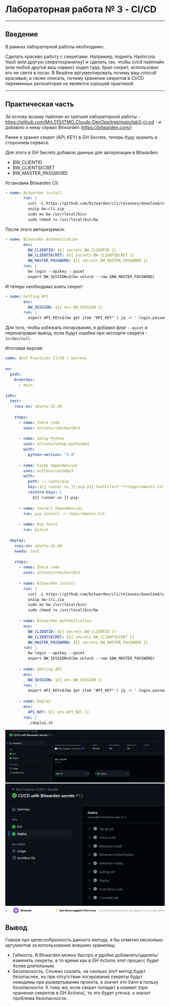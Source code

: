 # Лабораторная работа № 3 - CI/CD

---

## Введение


В рамках лабораторной работы необходимо:

Сделать красиво работу с секретами. Например, поднять Hashicorp Vault (или другую секретохранилку) и сделать так, чтобы ci/cd пайплайн (или любой другой ваш сервис) ходил туда, брал секрет, использовал его не светя в логах. В Readme аргументировать почему ваш способ красивый, а также описать, почему хранение секретов в CI/CD переменных репозитория не является хорошей практикой.


---

## Практическая часть

За основу возьму пайплан из третьей лабораторной работы - https://github.com/MrL013/ITMO_Clouds-DevOps/tree/main/lab3-ci-cd - и добавлю к нему сервис Bitwarden (https://bitwarden.com/)

Ранее я хранил секрет (API_KEY) в GH Secrets, теперь буду хранить в стороннем сервисе. 

Для этого в GH Secrets добавлю данные для авторизации в Bitwarden:
- BW_CLIENTID
- BW_CLIENTSECRET
- BW_MASTER_PASSWORD

Установим Bitwarden Cli:

```yml
- name: Bitwarden install
        run: |
          curl -L https://github.com/bitwarden/cli/releases/download/v1.20.0/bw-linux-1.20.0.zip -o bw-cli.zip
          unzip bw-cli.zip
          sudo mv bw /usr/local/bin/
          sudo chmod +x /usr/local/bin/bw
```

После этого авторизуемся:

```yml
- name: Bitwarden Authentication
        env:
          BW_CLIENTID: ${{ secrets.BW_CLIENTID }}
          BW_CLIENTSECRET: ${{ secrets.BW_CLIENTSECRET }}
          BW_MASTER_PASSWORD: ${{ secrets.BW_MASTER_PASSWORD }}
        run: |
          bw login --apikey --quiet
          export BW_SESSION=$(bw unlock --raw $BW_MASTER_PASSWORD)
```

И теперь необходимо взять секрет:

```yml
- name: Getting API
        env:
          BW_SESSION: ${{ env.BW_SESSION }}
        run: |
          export API_KEY=$(bw get item "API_KEY" | jq -r '.login.password' 2>/dev/null)
```

Для того, чтобы избежать логирования, я добавил флаг ```--quiet``` и перенаправил вывод, если будут ошибки при экспорте секрета - ```2>/dev/null```.

Итоговая версия:

```yml
name: Best Practices CI/CD + Secrets

on:
  push:
    branches:
      - main

jobs:
  test:
    runs-on: ubuntu-22.04

    steps:
      - name: Check code
        uses: actions/checkout@v3

      - name: Setup Python
        uses: actions/setup-python@v4
        with:
          python-version: "3.9"

      - name: Cache dependencies
        uses: actions/cache@v3
        with:
          path: ~/.cache/pip
          key: ${{ runner.os }}-pip-${{ hashFiles('**/requirements.txt') }}
          restore-keys: |
            ${{ runner.os }}-pip-

      - name: Install dependencies
        run: pip install -r requirements.txt

      - name: Run tests
        run: pytest

  deploy:
    runs-on: ubuntu-22.04
    needs: test

    steps:
      - name: Check code
        uses: actions/checkout@v3

      - name: Bitwarden install
        run: |
          curl -L https://github.com/bitwarden/cli/releases/download/v1.20.0/bw-linux-1.20.0.zip -o bw-cli.zip
          unzip bw-cli.zip
          sudo mv bw /usr/local/bin/
          sudo chmod +x /usr/local/bin/bw

      - name: Bitwarden Authentication
        env:
          BW_CLIENTID: ${{ secrets.BW_CLIENTID }}
          BW_CLIENTSECRET: ${{ secrets.BW_CLIENTSECRET }}
          BW_MASTER_PASSWORD: ${{ secrets.BW_MASTER_PASSWORD }}
        run: |
          bw login --apikey --quiet
          export BW_SESSION=$(bw unlock --raw $BW_MASTER_PASSWORD)

      - name: Getting API
        env:
          BW_SESSION: ${{ env.BW_SESSION }}
        run: |
          export API_KEY=$(bw get item "API_KEY" | jq -r '.login.password' 2>/dev/null)

      - name: Deploy
        env:
          API_KEY: ${{ env.API_KEY }}
        run: |
          ./deploy.sh
```

![](media/img1.png)
![](media/img2.png)
![](media/img3.png)

## Вывод
Говоря про целесообразность данного метода, я бы отметил несколько аргументов за использование внешних хранилищ:
- Гибкость. В Bitwarden можно быстро и удобно добавлять/удалять/изменять секреты, в то время как в GH Actions этот процесс будет более длительным.
- Безопасность. Сложно сказать, на сколько этот метод будет безопаснее, но при отсутствии логирования секреты будут невидимы при развертывании проекта, а значит это балл в пользу безопасности. К тому же, если секрет попадет в коммит (при хранении секретов в GH Actions), то это будет утечка, а значит проблема безопасности. 
